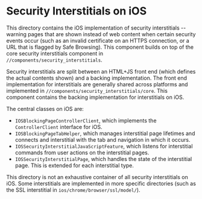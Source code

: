 # Security Interstitials on iOS

This directory contains the iOS implementation of security interstitials --
warning pages that are shown instead of web content when certain security events
occur (such as an invalid certificate on an HTTPS connection, or a URL that is
flagged by Safe Browsing). This component builds on top of the core security
interstitials component in `//components/security_interstitials`.

Security interstitials are split between an HTML+JS front end (which defines the
actual contents shown) and a backing implementation. The front end
implementation for interstitials are generally shared across platforms and
implemented in `//components/security_interstitials/core`. This component
contains the backing implementation for interstitials on iOS.

The central classes on iOS are:

*   `IOSBlockingPageControllerClient`, which implements the `ControllerClient`
    interface for iOS.
*   `IOSBlockingPageTabHelper`, which manages interstitial page lifetimes and
    connects and interstitial with the tab and navigation in which it occurs.
*   `IOSSecurityInterstitialJavaScriptFeature`, which listens for interstitial
    commands from user actions on the interstitial pages.
*   `IOSSecurityInterstitialPage`, which handles the state of the interstitial
    page. This is extended for each interstitial type.

This directory is not an exhaustive container of all security interstitials on
iOS. Some interstitials are implemented in more specific directories (such as
the SSL interstitial in `ios/chrome/browser/ssl/model/`).
